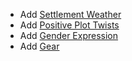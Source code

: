 * Add [Settlement Weather](https://wilsonam.itch.io/settlement-weather-oracles-for-starforged)
* Add [Positive Plot Twists](https://discord.com/channels/437120373436186625/473169644698468352/1128160532113932349)
* Add [Gender Expression](https://gender-oracle.neocities.org)
* Add [Gear](https://illinalta.itch.io/starforged-gear-oracle)